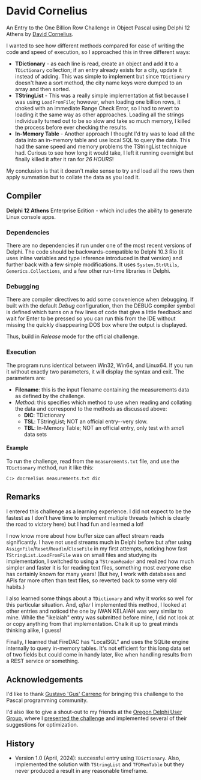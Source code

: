# David Cornelius

An Entry to the One Billion Row Challenge in Object Pascal using Delphi 12 Athens by [David Cornelius](https://github.com/corneliusdavid).

I wanted to see how different methods compared for ease of writing the code and speed of execution, so I approached this in three different ways:

- **TDictionary** - as each line is read, create an object and add it to a `TDictionary` collection; if an entry already exists for a city, update it instead of adding. This was simple to implement but since `TDictionary` doesn't have a sort method, the city name keys were dumped to an array and then sorted. 
- **TStringList** - This was a really simple implementation at fist because I was using `LoadFromFile`; however, when loading one billion rows, it choked with an immediate Range Check Error, so I had to revert to loading it the same way as other approaches. Loading all the strings individually turned out to be so slow and take so much memory, I killed the process before ever checking the results.
- **In-Memory Table** - Another approach I thought I'd try was to load all the data into an in-memory table and use local SQL to query the data. This had the same speed and memory problems the TStringList technique had. Curious to see how long it would take, I left it running overnight but finally killed it after it ran for *26 HOURS*!

My conclusion is that it doesn't make sense to try and load all the rows then apply summation but to collate the data as you load it.  

## Compiler

**Delphi 12 Athens** Enterprise Edition - which includes the ability to generate Linux console apps.

### Dependencies

There are no dependencies if run under one of the most recent versions of Delphi. The code should be backwards-compatible to Delphi 10.3 Rio (it uses inline variables and type inference introduced in that version) and further back with a few simple modifications. It uses `System.StrUtils`, `Generics.Collections`, and a few other run-time libraries in Delphi.

### Debugging

There are compiler directives to add some convenience when debugging. If built with the default *Debug* configuration, then the DEBUG compiler symbol is defined which turns on a few lines of code that give a little feedback and wait for Enter to be pressed so you can run this from the IDE without missing the quickly disappearing DOS box where the output is displayed.

Thus, build in *Release* mode for the official challenge. 

### Execution

The program runs identical between Win32, Win64, and Linux64. If you run it without exactly two parameters, it will display the syntax and exit. The parameters are:

- **Filename**: this is the input filename containing the measurements data as defined by the challenge.
- *Method*: this specifies which method to use when reading and collating the data and correspond to the methods as discussed above:
	- **DIC**: TDictionary
	- **TSL**: TStringList; NOT an official entry--very slow.
	- **TBL**: In-Memory Table; NOT an official entry, only test with *small* data sets

#### Example

To run the challenge, read from the `measurements.txt` file, and use the `TDictionary` method, run it like this:

```
C:> docrnelius measurements.txt dic
```

## Remarks

I entered this challenge as a learning experience. I did not expect to be the fastest as I don't have time to implement multiple threads (which is clearly the road to victory here) but I had fun and learned a lot! 

I now know more about how buffer size can affect stream reads significantly. I have not used streams much in Delphi before but after using `AssignFile`/`Reset`/`Readln`/`CloseFile` in my first attempts, noticing how fast `TStringList.LoadFromFile` was on small files and studying its implementation, I switched to using a `TStreamReader` and realized how much simpler and faster it is for reading text files, something most everyone else has certainly known for many years! (But hey, I work with databases and APIs far more often than text files, so reverted back to some very old habits.)

I also learned some things about a `TDictionary` and why it works so well for this particular situation. And, *after* I implemented this method, I looked at other entries and noticed the one by IWAN KELAIAH was very similar to mine. While the "ikelaiah" entry was submitted before mine, I did not look at or copy anything from that implementation. Chalk it up to great minds thinking alike, I guess!

Finally, I learned that FireDAC has "LocalSQL" and uses the SQLite engine internally to query in-memory tables. It's not efficient for this long data set of two fields but could come in handy later, like when handling results from a REST service or something. 

## Acknowledgements

I'd like to thank [Gustavo 'Gus' Carreno](https://github.com/gcarreno) for bringing this challenge to the Pascal programming community. 

I'd also like to give a shout-out to my friends at the [Oregon Delphi User Group](https://odug.org), where I [presented the challenge](https://odug.org/events/2024-03/) and implemented several of their suggestions for optimization.

## History

- Version 1.0 (April, 2024): successful entry using `TDictionary`. Also, implemented the solution with `TStringList` and `TFDMemTable` but they never produced a result in any reasonable timeframe.